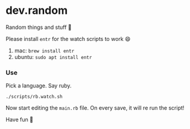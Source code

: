 # dev.random

Random things and stuff :tada:

Please install `entr` for the watch scripts to work :smile:

1. mac: `brew install entr`
1. ubuntu: `sudo apt install entr`

### Use

Pick a language. Say ruby.

`./scripts/rb.watch.sh`

Now start editing the `main.rb` file. On every save, it will re run the script!

Have fun :tada:
